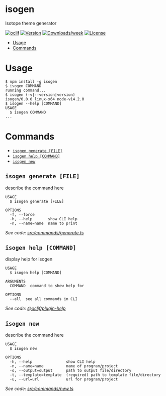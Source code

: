 isogen
======

Isotope theme generator

[![oclif](https://img.shields.io/badge/cli-oclif-brightgreen.svg)](https://oclif.io)
[![Version](https://img.shields.io/npm/v/isogen.svg)](https://npmjs.org/package/isogen)
[![Downloads/week](https://img.shields.io/npm/dw/isogen.svg)](https://npmjs.org/package/isogen)
[![License](https://img.shields.io/npm/l/isogen.svg)](https://github.com/Nedra1998/isogen/blob/master/package.json)

<!-- toc -->
* [Usage](#usage)
* [Commands](#commands)
<!-- tocstop -->
# Usage
<!-- usage -->
```sh-session
$ npm install -g isogen
$ isogen COMMAND
running command...
$ isogen (-v|--version|version)
isogen/0.0.0 linux-x64 node-v14.2.0
$ isogen --help [COMMAND]
USAGE
  $ isogen COMMAND
...
```
<!-- usagestop -->
# Commands
<!-- commands -->
* [`isogen generate [FILE]`](#isogen-generate-file)
* [`isogen help [COMMAND]`](#isogen-help-command)
* [`isogen new`](#isogen-new)

## `isogen generate [FILE]`

describe the command here

```
USAGE
  $ isogen generate [FILE]

OPTIONS
  -f, --force
  -h, --help       show CLI help
  -n, --name=name  name to print
```

_See code: [src/commands/generate.ts](https://github.com/Nedra1998/isogen/blob/v0.0.0/src/commands/generate.ts)_

## `isogen help [COMMAND]`

display help for isogen

```
USAGE
  $ isogen help [COMMAND]

ARGUMENTS
  COMMAND  command to show help for

OPTIONS
  --all  see all commands in CLI
```

_See code: [@oclif/plugin-help](https://github.com/oclif/plugin-help/blob/v2.2.3/src/commands/help.ts)_

## `isogen new`

describe the command here

```
USAGE
  $ isogen new

OPTIONS
  -h, --help               show CLI help
  -n, --name=name          name of program/project
  -o, --output=output      path to output file/directory
  -t, --template=template  (required) path to template file/directory
  -u, --url=url            url for program/project
```

_See code: [src/commands/new.ts](https://github.com/Nedra1998/isogen/blob/v0.0.0/src/commands/new.ts)_
<!-- commandsstop -->
